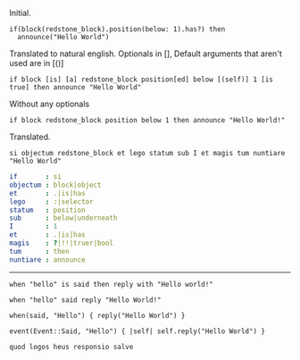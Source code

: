 Initial.
```
if(block(redstone_block).position(below: 1).has?) then
  announce("Hello World")
```
Translated to natural english. Optionals in \[], Default arguments that aren't used are in \[()]
```
if block [is] [a] redstone_block position[ed] below [(self)] 1 [is true] then announce "Hello World"
```

Without any optionals
```
if block redstone_block position below 1 then announce "Hello World!"
```

Translated.
```spell
si objectum redstone_block et lego statum sub I et magis tum nuntiare "Hello World"
```
```yaml
if       : si
objectum : block|object
et       : .|is|has
lego     : :|selector
statum   : position
sub      : below|underneath
I        : 1
et       : .|is|has
magis    : ?|!!|truer|bool
tum      : then
nuntiare : announce
```
___

```
when "hello" is said then reply with "Hello world!"
```
```
when "hello" said reply "Hello World!"
```
```
when(said, "Hello") { reply("Hello World") }
```
```
event(Event::Said, "Hello") { |self| self.reply("Hello World") }
```
```
quod logos heus responsio salve
```

